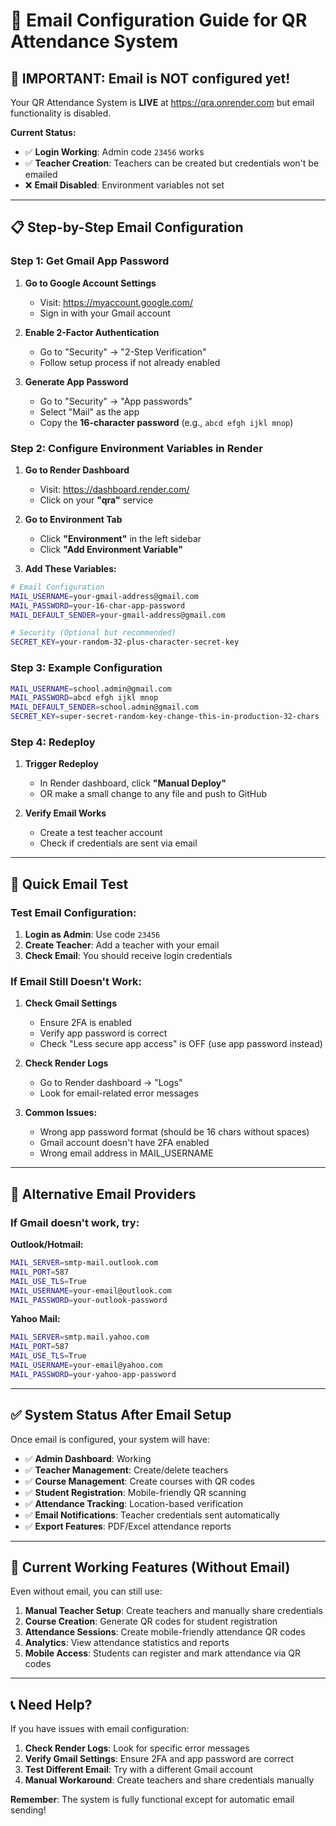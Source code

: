 # 📧 Email Configuration Guide for QR Attendance System

## 🚨 **IMPORTANT: Email is NOT configured yet!**

Your QR Attendance System is **LIVE** at https://qra.onrender.com but email functionality is disabled.

**Current Status:**

- ✅ **Login Working**: Admin code `23456` works
- ✅ **Teacher Creation**: Teachers can be created but credentials won't be emailed
- ❌ **Email Disabled**: Environment variables not set

---

## 📋 **Step-by-Step Email Configuration**

### **Step 1: Get Gmail App Password**

1. **Go to Google Account Settings**

   - Visit: https://myaccount.google.com/
   - Sign in with your Gmail account

2. **Enable 2-Factor Authentication**

   - Go to "Security" → "2-Step Verification"
   - Follow setup process if not already enabled

3. **Generate App Password**
   - Go to "Security" → "App passwords"
   - Select "Mail" as the app
   - Copy the **16-character password** (e.g., `abcd efgh ijkl mnop`)

### **Step 2: Configure Environment Variables in Render**

1. **Go to Render Dashboard**

   - Visit: https://dashboard.render.com/
   - Click on your **"qra"** service

2. **Go to Environment Tab**

   - Click **"Environment"** in the left sidebar
   - Click **"Add Environment Variable"**

3. **Add These Variables:**

```bash
# Email Configuration
MAIL_USERNAME=your-gmail-address@gmail.com
MAIL_PASSWORD=your-16-char-app-password
MAIL_DEFAULT_SENDER=your-gmail-address@gmail.com

# Security (Optional but recommended)
SECRET_KEY=your-random-32-plus-character-secret-key
```

### **Step 3: Example Configuration**

```bash
MAIL_USERNAME=school.admin@gmail.com
MAIL_PASSWORD=abcd efgh ijkl mnop
MAIL_DEFAULT_SENDER=school.admin@gmail.com
SECRET_KEY=super-secret-random-key-change-this-in-production-32-chars
```

### **Step 4: Redeploy**

1. **Trigger Redeploy**

   - In Render dashboard, click **"Manual Deploy"**
   - OR make a small change to any file and push to GitHub

2. **Verify Email Works**
   - Create a test teacher account
   - Check if credentials are sent via email

---

## 🎯 **Quick Email Test**

### **Test Email Configuration:**

1. **Login as Admin**: Use code `23456`
2. **Create Teacher**: Add a teacher with your email
3. **Check Email**: You should receive login credentials

### **If Email Still Doesn't Work:**

1. **Check Gmail Settings**

   - Ensure 2FA is enabled
   - Verify app password is correct
   - Check "Less secure app access" is OFF (use app password instead)

2. **Check Render Logs**

   - Go to Render dashboard → "Logs"
   - Look for email-related error messages

3. **Common Issues:**
   - Wrong app password format (should be 16 chars without spaces)
   - Gmail account doesn't have 2FA enabled
   - Wrong email address in MAIL_USERNAME

---

## 🔧 **Alternative Email Providers**

### **If Gmail doesn't work, try:**

**Outlook/Hotmail:**

```bash
MAIL_SERVER=smtp-mail.outlook.com
MAIL_PORT=587
MAIL_USE_TLS=True
MAIL_USERNAME=your-email@outlook.com
MAIL_PASSWORD=your-outlook-password
```

**Yahoo Mail:**

```bash
MAIL_SERVER=smtp.mail.yahoo.com
MAIL_PORT=587
MAIL_USE_TLS=True
MAIL_USERNAME=your-email@yahoo.com
MAIL_PASSWORD=your-yahoo-app-password
```

---

## ✅ **System Status After Email Setup**

Once email is configured, your system will have:

- ✅ **Admin Dashboard**: Working
- ✅ **Teacher Management**: Create/delete teachers
- ✅ **Course Management**: Create courses with QR codes
- ✅ **Student Registration**: Mobile-friendly QR scanning
- ✅ **Attendance Tracking**: Location-based verification
- ✅ **Email Notifications**: Teacher credentials sent automatically
- ✅ **Export Features**: PDF/Excel attendance reports

---

## 🚀 **Current Working Features (Without Email)**

Even without email, you can still use:

1. **Manual Teacher Setup**: Create teachers and manually share credentials
2. **Course Creation**: Generate QR codes for student registration
3. **Attendance Sessions**: Create mobile-friendly attendance QR codes
4. **Analytics**: View attendance statistics and reports
5. **Mobile Access**: Students can register and mark attendance via QR codes

---

## 📞 **Need Help?**

If you have issues with email configuration:

1. **Check Render Logs**: Look for specific error messages
2. **Verify Gmail Settings**: Ensure 2FA and app password are correct
3. **Test Different Email**: Try with a different Gmail account
4. **Manual Workaround**: Create teachers and share credentials manually

**Remember**: The system is fully functional except for automatic email sending!
